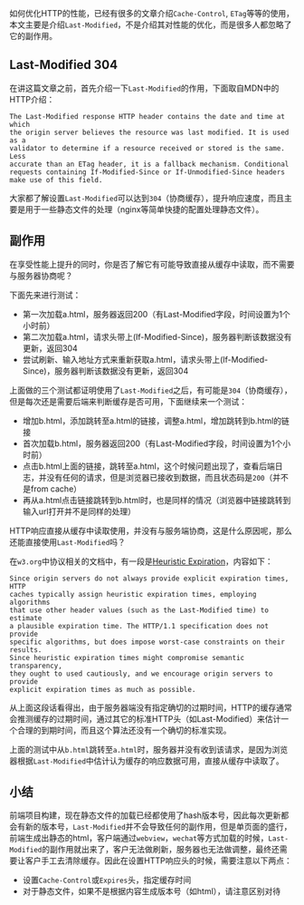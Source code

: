 如何优化HTTP的性能，已经有很多的文章介绍`Cache-Control`, `ETag`等等的使用，本文主要是介绍`Last-Modified`，不是介绍其对性能的优化，而是很多人都忽略了它的副作用。

## Last-Modified 304

在讲这篇文章之前，首先介绍一下`Last-Modified`的作用，下面取自MDN中的HTTP介绍：

```
The Last-Modified response HTTP header contains the date and time at which 
the origin server believes the resource was last modified. It is used as a 
validator to determine if a resource received or stored is the same. Less 
accurate than an ETag header, it is a fallback mechanism. Conditional 
requests containing If-Modified-Since or If-Unmodified-Since headers 
make use of this field.
```

大家都了解设置`Last-Modified`可以达到`304`（协商缓存），提升响应速度，而且主要是用于一些静态文件的处理（nginx等简单快捷的配置处理静态文件）。

## 副作用 

在享受性能上提升的同时，你是否了解它有可能导致直接从缓存中读取，而不需要与服务器协商呢？

下面先来进行测试：

- 第一次加载a.html，服务器返回200（有Last-Modified字段，时间设置为1个小时前）
- 第二次加载a.html，请求头带上(If-Modified-Since)，服务器判断该数据没有更新，返回304
- 尝试刷新、输入地址方式来重新获取a.html，请求头带上(If-Modified-Since)，服务器判断该数据没有更新，返回304

上面做的三个测试都证明使用了`Last-Modified`之后，有可能是`304`（协商缓存），但是每次还是需要后端来判断缓存是否可用，下面继续来一个测试：

- 增加b.html，添加跳转至a.html的链接，调整a.html，增加跳转到b.html的链接
- 首次加载b.html，服务器返回200（有Last-Modified字段，时间设置为1个小时前）
- 点击b.html上面的链接，跳转至a.html，这个时候问题出现了，查看后端日志，并没有任何的请求，但是浏览器已接收到数据，而且状态码是`200`（并不是from cache）
- 再从a.html点击链接跳转到b.html时，也是同样的情况（浏览器中链接跳转到输入url打开并不是同样的处理）

HTTP响应直接从缓存中读取使用，并没有与服务端协商，这是什么原因呢，那么还能直接使用`Last-Modified`吗？

在`w3.org`中协议相关的文档中，有一段是[Heuristic Expiration](https://www.w3.org/Protocols/rfc2616/rfc2616-sec13.html)，内容如下：

```
Since origin servers do not always provide explicit expiration times, HTTP 
caches typically assign heuristic expiration times, employing algorithms 
that use other header values (such as the Last-Modified time) to estimate 
a plausible expiration time. The HTTP/1.1 specification does not provide 
specific algorithms, but does impose worst-case constraints on their results. 
Since heuristic expiration times might compromise semantic transparency, 
they ought to used cautiously, and we encourage origin servers to provide 
explicit expiration times as much as possible.
```

从上面这段话看得出，由于服务器端没有指定确切的过期时间，HTTP的缓存通常会推测缓存的过期时间，通过其它的标准HTTP头（如Last-Modified）来估计一个合理的到期时间，而且这个算法还没有一个确切的标准实现。

上面的测试中从`b.html`跳转至`a.html`时，服务器并没有收到该请求，是因为浏览器根据`Last-Modified`中估计认为缓存的响应数据可用，直接从缓存中读取了。

## 小结

前端项目构建，现在静态文件的加载已经都使用了hash版本号，因此每次更新都会有新的版本号，`Last-Modified`并不会导致任何的副作用，但是单页面的盛行，前端生成出静态的html，客户端通过`webview`，`wechat`等方式加载的时候，`Last-Modified`的副作用就出来了，客户无法做刷新，服务器也无法做调整，最终还需要让客户手工去清除缓存。因此在设置HTTP响应头的时候，需要注意以下两点：

- 设置`Cache-Control`或`Expires`头，指定缓存时间
- 对于静态文件，如果不是根据内容生成版本号（如html），请注意区别对待
